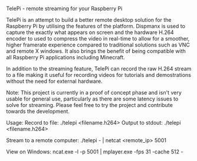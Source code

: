 TelePi - remote streaming for your Raspberry Pi

TelePi is an attempt to build a better remote desktop solution for the Raspberry Pi by utilising the features of the platform. Dispmanx is used to capture the exactly what appears on screen and the hardware H.264 encoder to used to compress the video in real-time to allow for a smoother, higher framerate experience compared to traditional solutions such as VNC and remote X windows. It also brings the benefit of being compatible with all Raspberry Pi applications including Minecraft.

In addition to the streaming feature, TelePi can record the raw H.264 stream to a file making it useful for recording videos for tutorials and demostrations without the need for external hardware.

Note: This project is currently in a proof of concept phase and isn't very usable for general use, particularly as there are some latency issues to solve for streaming. Please feel free to try the project and contribute towards the development.

Usage:
Record to file: ./telepi <filename.h264>
Output to stdout: ./telepi <filename.h264>

Stream to a remote computer:
./telepi - | netcat <remote_ip> 5001

View on Windows:
ncat.exe -l -p 5001 | mplayer.exe -fps 31 -cache 512 -
